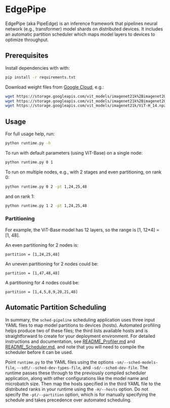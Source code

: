 # EdgePipe

EdgePipe (aka PipeEdge) is an inference framework that pipelines neural network (e.g., transformer) model shards on distributed devices.
It includes an automatic partition scheduler which maps model layers to devices to optimize throughput.


## Prerequisites

Install dependencies with with:

```sh
pip install -r requirements.txt
```

Download weight files from [Google Cloud](https://console.cloud.google.com/storage/browser/vit_models;tab=objects?pageState=(%22StorageObjectListTable%22:(%22f%22:%22%255B%255D%22))&prefix=&forceOnObjectsSortingFiltering=false), e.g.:

```sh
wget https://storage.googleapis.com/vit_models/imagenet21k%2Bimagenet2012/ViT-B_16-224.npz
wget https://storage.googleapis.com/vit_models/imagenet21k%2Bimagenet2012/ViT-L_16-224.npz
wget https://storage.googleapis.com/vit_models/imagenet21k/ViT-H_14.npz
```


## Usage

For full usage help, run:

```sh
python runtime.py -h
```

To run with default parameters (using ViT-Base) on a single node:

```sh
python runtime.py 0 1
```

To run on multiple nodes, e.g., with 2 stages and even partitioning, on rank 0:

```sh
python runtime.py 0 2 -pt 1,24,25,48
```

and on rank 1:

```sh
python runtime.py 1 2 -pt 1,24,25,48
```

### Partitioning

For example, the ViT-Base model has 12 layers, so the range is [1, 12*4] = [1, 48].

An even partitioning for 2 nodes is:
```
partition = [1,24,25,48]
```

An uneven partitioning for 2 nodes could be:
```
partition = [1,47,48,48]
```

A partitioning for 4 nodes could be:
```
partition = [1,4,5,8,9,20,21,48]
```


## Automatic Partition Scheduling

In summary, the `sched-pipeline` scheduling application uses three input YAML files to map model partitions to devices (hosts).
Automated profiling helps produce two of these files; the third lists available hosts and is straightforward to create for your deployment environment.
For detailed instructions and documentation, see [README_Profiler.md](README_Profiler.md) and [README_Scheduler.md](README_Scheduler.md), and note that you will need to compile the scheduler before it can be used.

Point `runtime.py` to the YAML files using the options `-sm/--sched-models-file`, `--sdt/--sched-dev-types-file`, and `-sd/--sched-dev-file`.
The runtime passes these through to the previously compiled scheduler application, along with other configurations like the model name and microbatch size.
Then map the hosts specified in the third YAML file to the distributed ranks in your runtime using the `-H/--hosts` option.
Do not specify the `-pt/--partition` option, which is for manually specifying the schedule and takes precedence over automated scheduling.
